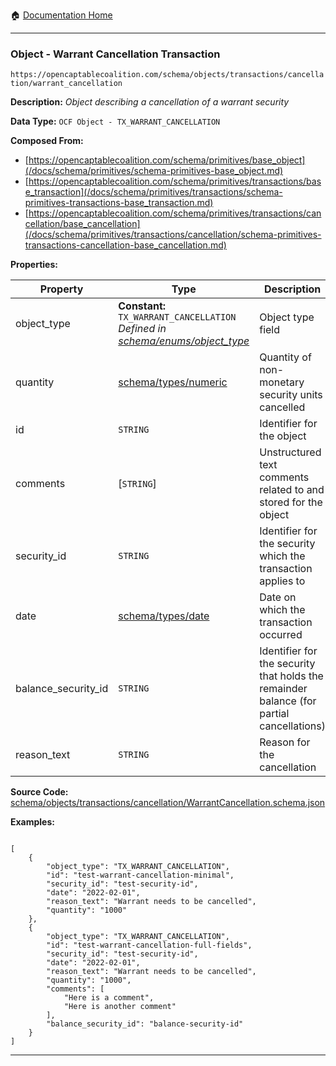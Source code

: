 :house: [Documentation Home](/README.md)

---

### Object - Warrant Cancellation Transaction

`https://opencaptablecoalition.com/schema/objects/transactions/cancellation/warrant_cancellation`

**Description:** _Object describing a cancellation of a warrant security_

**Data Type:** `OCF Object - TX_WARRANT_CANCELLATION`

**Composed From:**

- [https://opencaptablecoalition.com/schema/primitives/base_object](/docs/schema/primitives/schema-primitives-base_object.md)
- [https://opencaptablecoalition.com/schema/primitives/transactions/base_transaction](/docs/schema/primitives/transactions/schema-primitives-transactions-base_transaction.md)
- [https://opencaptablecoalition.com/schema/primitives/transactions/cancellation/base_cancellation](/docs/schema/primitives/transactions/cancellation/schema-primitives-transactions-cancellation-base_cancellation.md)

**Properties:**

| Property            | Type                                                                                                                                | Description                                                                              | Required   |
| ------------------- | ----------------------------------------------------------------------------------------------------------------------------------- | ---------------------------------------------------------------------------------------- | ---------- |
| object_type         | **Constant:** `TX_WARRANT_CANCELLATION`</br>_Defined in [schema/enums/object_type](/docs/schema/enums/schema-enums-object_type.md)_ | Object type field                                                                        | `REQUIRED` |
| quantity            | [schema/types/numeric](/docs/schema/types/schema-types-numeric.md)                                                                  | Quantity of non-monetary security units cancelled                                        | `REQUIRED` |
| id                  | `STRING`                                                                                                                            | Identifier for the object                                                                | `REQUIRED` |
| comments            | [`STRING`]</br>                                                                                                                     | Unstructured text comments related to and stored for the object                          | -          |
| security_id         | `STRING`                                                                                                                            | Identifier for the security which the transaction applies to                             | `REQUIRED` |
| date                | [schema/types/date](/docs/schema/types/schema-types-date.md)                                                                        | Date on which the transaction occurred                                                   | `REQUIRED` |
| balance_security_id | `STRING`                                                                                                                            | Identifier for the security that holds the remainder balance (for partial cancellations) | -          |
| reason_text         | `STRING`                                                                                                                            | Reason for the cancellation                                                              | `REQUIRED` |

**Source Code:** [schema/objects/transactions/cancellation/WarrantCancellation.schema.json](/schema/objects/transactions/cancellation/WarrantCancellation.schema.json)

**Examples:**

```

[
    {
        "object_type": "TX_WARRANT_CANCELLATION",
        "id": "test-warrant-cancellation-minimal",
        "security_id": "test-security-id",
        "date": "2022-02-01",
        "reason_text": "Warrant needs to be cancelled",
        "quantity": "1000"
    },
    {
        "object_type": "TX_WARRANT_CANCELLATION",
        "id": "test-warrant-cancellation-full-fields",
        "security_id": "test-security-id",
        "date": "2022-02-01",
        "reason_text": "Warrant needs to be cancelled",
        "quantity": "1000",
        "comments": [
            "Here is a comment",
            "Here is another comment"
        ],
        "balance_security_id": "balance-security-id"
    }
]

```

---
